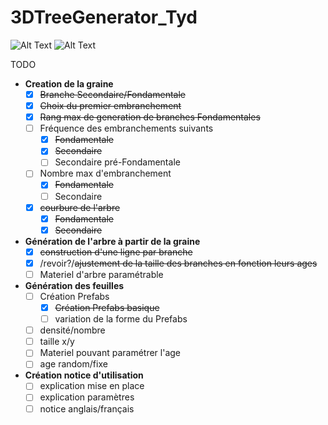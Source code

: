 # 3DTreeGenerator_Tyd

![Alt Text](https://media.giphy.com/media/QWFxPK2yFjDAbPmfbu/giphy.gif) ![Alt Text](https://media.giphy.com/media/fqsHpwKOb11EMu4gFA/giphy.gif)

TODO
* **Creation de la graine**
   * [x] ~~Branche Secondaire/Fondamentale~~
   * [x] ~~Choix du premier embranchement~~
   * [x] ~~Rang max de generation de branches Fondamentales~~
   * [ ] Fréquence des embranchements suivants
      * [x] ~~Fondamentale~~
      * [x] ~~Secondaire~~
      * [ ] Secondaire pré-Fondamentale
   * [ ] Nombre max d'embranchement
      * [x] ~~Fondamentale~~
      * [ ] Secondaire
   * [x] ~~courbure de l'arbre~~
      * [x] ~~Fondamentale~~
      * [x] ~~Secondaire~~
* **Génération de l'arbre à partir de la graine**
  * [x] ~~construction d'une ligne par branche~~
   * [x] /revoir?/~~ajustement de la taille des branches en fonction leurs ages~~
   * [ ] Materiel d'arbre paramétrable
* **Génération des feuilles**
   * [ ] Création Prefabs
      * [x] ~~Création Prefabs basique~~
      * [ ] variation de la forme du Prefabs
   * [ ] densité/nombre
   * [ ] taille x/y
   * [ ] Materiel pouvant paramétrer l'age
   * [ ] age random/fixe
* **Création notice d'utilisation**
   * [ ] explication mise en place
   * [ ] explication paramètres
   * [ ] notice anglais/français
